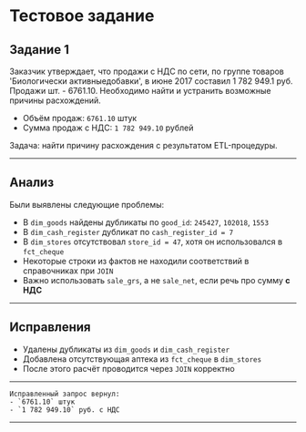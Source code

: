 # Тестовое задание

## Задание 1
Заказчик утверждает, что продажи с НДС по сети, по группе товаров 'Биологически активныедобавки', в июне 2017 составил 1 782 949.1 руб. Продажи шт. - 6761.10.
Необходимо найти и устранить возможные причины расхождений.

- Объём продаж: `6761.10` штук  
- Сумма продаж с НДС: `1 782 949.10` рублей

Задача: найти причину расхождения с результатом ETL-процедуры.

---

## Анализ

Были выявлены следующие проблемы:

- В `dim_goods` найдены дубликаты по `good_id`: `245427`, `102018`, `1553`
- В `dim_cash_register` дубликат по `cash_register_id = 7`
- В `dim_stores` отсутствовал `store_id = 47`, хотя он использовался в `fct_cheque`
- Некоторые строки из фактов не находили соответствий в справочниках при `JOIN`
- Важно использовать `sale_grs`, а не `sale_net`, если речь про сумму **с НДС**

---

## Исправления

- Удалены дубликаты из `dim_goods` и `dim_cash_register`
- Добавлена отсутствующая аптека из `fct_cheque` в `dim_stores`
- После этого расчёт проводится через `JOIN` корректно

---
```
Исправленный запрос вернул:
- `6761.10` штук
- `1 782 949.10` руб. с НДС
```
---
